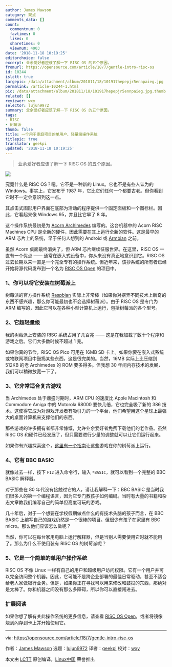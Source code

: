 ```yaml
---
author: James Mawson
category: 观点
comments_data: []
count:
  commentnum: 0
  favtimes: 0
  likes: 0
  sharetimes: 0
  viewnum: 4903
date: '2018-11-18 10:19:25'
editorchoice: false
excerpt: 业余爱好者应该了解一下 RISC OS 的五个原因。
fromurl: https://opensource.com/article/18/7/gentle-intro-risc-os
id: 10244
islctt: true
largepic: /data/attachment/album/201811/18/101917hepepjr5ennpaieg.jpg
permalink: /article-10244-1.html
pic: /data/attachment/album/201811/18/101917hepepjr5ennpaieg.jpg.thumb.jpg
related: []
reviewer: wxy
selector: lujun9972
summary: 业余爱好者应该了解一下 RISC OS 的五个原因。
tags:
- RISC
- 树莓派
thumb: false
title: 一个用于家庭项目的单用户、轻量级操作系统
titlepic: true
translator: geekpi
updated: '2018-11-18 10:19:25'
---
```



> 
> 业余爱好者应该了解一下 RISC OS 的五个原因。
> 
> 
> 


![](/data/attachment/album/201811/18/101917hepepjr5ennpaieg.jpg)


究竟什么是 RISC OS？嗯，它不是一种新的 Linux。它也不是有些人认为的 Windows。事实上，它发布于 1987 年，它比它们任何一个都要古老。但你看到它时不一定会意识到这一点。


其点击式图形用户界面在底部为活动的程序提供一个固定面板和一个图标栏。因此，它看起来像 Windows 95，并且比它早了 8 年。


这个操作系统最初是为 [Acorn Archimedes](https://en.wikipedia.org/wiki/Acorn_Archimedes) 编写的。这台机器中的 Acorn RISC Machines CPU 是全新的硬件，因此需要在其上运行全新的软件。这是最早的 ARM 芯片上的系统，早于任何人想到的 Android 或 [Armbian](https://www.armbian.com/) 之前。


虽然 Acorn 桌面最终消失了，但 ARM 芯片继续征服世界。在这里，RISC OS 一直有一个优点 —— 通常在嵌入式设备中，你从来没有真正地意识到它。RISC OS 过去长期以来一直是一个完全专有的操作系​​统。但近年来，该抄系统的所有者已经开始将源代码发布到一个名为 [RISC OS Open](https://www.riscosopen.org/content/) 的项目中。


### 1、你可以将它安装在树莓派上


树莓派的官方操作系统 [Raspbian](https://www.raspbian.org/) 实际上非常棒（如果你对摆弄不同技术上新奇的东西不感兴趣，那么你可能最初也不会选择树莓派）。由于 RISC OS 是专门为 ARM 编写的，因此它可以在各种小型计算机上运行，​​包括树莓派的各个型号。


### 2、它超轻量级


我的树莓派上安装的 RISC 系统占用了几百兆 —— 这是在我加载了数十个程序和游戏之后。它们大多数时候不超过 1 兆。


如果你真的节俭，RISC OS Pico 可用在 16MB SD 卡上。如果你要在嵌入式系统或物联网项目中鼓捣某些东西，这是很完美的。当然，16MB 实际上比压缩到 512KB 的老 Archimedes 的 ROM 要多得多。但我想 30 年间内存技术的发展，我们可以稍微放宽一下了。


### 3、它非常适合复古游戏


当 Archimedes 处于鼎盛时期时，ARM CPU 的速度比 Apple Macintosh 和 Commodore Amiga 中的 Motorola 68000 要快几倍，它也完全吸了新的 386 技术。这使得它成为对游戏开发者有吸引力的一个平台，他们希望用这个星球上最强大的桌面计算机来支撑他们的东西。


那些游戏的许多拥有者都非常慷慨，允许业余爱好者免费下载他们的老作品。虽然 RISC OS 和硬件已经发展了，但只需要进行少量的调整就可以让它们运行起来。


如果你有兴趣探索这个，[这里有一个指南](https://www.riscosopen.org/wiki/documentation/show/Introduction%20to%20RISC%20OS)让这些游戏在你的树莓派上运行。


### 4、它有 BBC BASIC


就像过去一样，按下 `F12` 进入命令行，输入 `*BASIC`，就可以看到一个完整的 BBC BASIC 解释器。


对于那些在 80 年代没有接触过它的人，请让我解释一下：BBC BASIC 是当时我们很多人的第一个编程语言，因为它专门教孩子如何编码。当时有大量的书籍和杂志文章教我们编写自己的简单但高度可玩的游戏。


几十年后，对于一个想要在学校假期做点什么的有技术头脑的孩子而言，在 BBC BASIC 上编写自己的游戏仍然是一个很棒的项目。但很少有孩子在家里有 BBC micro。那么他们应该怎么做呢？


当然，你可以在每台家用电脑上运行解释器，但是当别人需要使用它时就不能用了。那么为什么不使用装有 RISC OS 的树莓派呢？


### 5、它是一个简单的单用户操作系统


RISC OS 不像 Linux 一样有自己的用户和超级用户访问权限。它有一个用户并可以完全访问整个机器。因此，它可能不是跨企业部署的最佳日常驱动，甚至不适合给老人家做银行业务。但是，如果你正在寻找可以用来修改和鼓捣的东西，那绝对是太棒了。你和机器之间没有那么多障碍，所以你可以直接闯进去。


### 扩展阅读


如果你想了解有关此操作系统的更多信息，请查看 [RISC OS Open](https://www.riscosopen.org/content/)，或者将镜像烧到闪存到卡上并开始使用它。




---


via: <https://opensource.com/article/18/7/gentle-intro-risc-os>


作者：[James Mawson](https://opensource.com/users/dxmjames) 选题：[lujun9972](https://github.com/lujun9972) 译者：[geekpi](https://github.com/geekpi) 校对：[wxy](https://github.com/wxy)


本文由 [LCTT](https://github.com/LCTT/TranslateProject) 原创编译，[Linux中国](https://linux.cn/) 荣誉推出